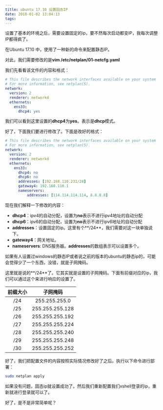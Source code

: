 ```yaml
---
title: ubuntu 17.10 设置固态IP
date: 2018-01-02 13:04:13
tags:
---
```

设置了基本的环境之后，需要设置固定的ip，要不然每次启动都变IP，我每次调整IP都得疯了。

在Ubuntu 17.10 中，使用了一种新的命令来配置静态IP。

对此，我们需要修改的是**vim /etc/netplan/01-netcfg.yaml**

我们先看看该文件的内容和格式：

````yaml
# This file describes the network interfaces available on your system
# For more information, see netplan(5).
network:
  version: 2
  renderer: networkd
  ethernets:
    ens33:
      dhcp4: yes
````

我们可以看到这里设置的**dhcp4**为**yes**。表示是**dhcp**模式。

好了，下面我们要进行修改了。下面是改好的格式：

````yaml
# This file describes the network interfaces available on your system
# For more information, see netplan(5).
network:
  version: 2
  renderer: networkd
  ethernets:
    ens33:
      dhcp4: no
      dhcp6: no
      addresses: [192.168.110.231/24]
      gateway4: 192.168.110.1
      nameservers:
          addresses: [114.114.114.114, 8.8.8.8]
````

现在我们解释一下修改的内容：

- **dhcp4**：ipv4的自动分配，设置为**no**表示不进行ipv4地址的自动分配
- **dhcp6**：ipv6的自动分配，设置为**no**表示不进行ipv6地址的自动分配
- **addresses**：设置固定的ip。这里有个**/24**，我们需要对这一块单独说下。
- **gateway4**：网关地址。
- **nameservers**: DNS服务器。**addresses**的数组表示可以设置多个。

如果有人设置过windows的静态IP或者说之前的版本的ubuntu的静态ip的，可能会觉得少了一个东西，没错，就是子网掩码。

这里就是说的**/24**了。它其实就是设置的子网掩码。下面有前缀对应的ip，我们可以通过这个来进行响应的设置了。

| 前缀大小 | 子网掩码 |
|:---:|:---:|
| /24 | 255.255.255.0  |
| /25 | 255.255.255.128 |
| /26 | 255.255.255.192 |
| /27 | 255.255.255.224 |
| /28 | 255.255.255.240 |
| /29 | 255.255.255.248 |
| /30 | 255.255.255.252 |

好了，我们把配置文件的内容按照实际情况修改好了之后。执行以下命令进行部署：

````bash
sudo netplan apply
````

如果没有问题，固态ip就设置成功了。然后我们重新配置我们xshell登录的ip，重新就进行登录就可以了。

好了，是不是非常简单呢？
